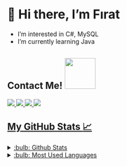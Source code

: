 # **👋 Hi there, I’m Fırat**
- I’m interested in C#, MySQL
- I’m currently learning Java

## Contact Me! <img src='https://raw.githubusercontent.com/ShahriarShafin/ShahriarShafin/main/Assets/handshake.gif' width="70px">



<a href = 'https://www.linkedin.com/in/frtyldz/'><img src="https://img.icons8.com/doodle/48/000000/linkedin--v2.png"/>
<a href = 'mailto:frtyildiz@outlook.com.tr'><img src="https://img.icons8.com/doodle/48/000000/ms-outlook.png"/>
<a href = 'https://open.spotify.com/user/ksatriadecayeux'><img src="https://img.icons8.com/doodle/48/000000/spotify-for-artists.png"/>
<a href = 'https://www.hackerrank.com/frtyildiz'><img src="https://img.icons8.com/external-tal-revivo-shadow-tal-revivo/48/000000/external-hackerrank-is-a-technology-company-that-focuses-on-competitive-programming-logo-shadow-tal-revivo.png"/>
  
  
  

## My GitHub Stats :chart_with_upwards_trend:
<details>
<summary>:bulb: Github Stats</summary>
<img src="https://github-readme-stats.vercel.app/api?username=frtyildiz&theme=tokyonight">
</details>

<details>
<summary>:bulb: Most Used Languages</summary>
<img src="https://github-readme-stats.vercel.app/api/top-langs/?username=frtyildiz&layout=compact&theme=tokyonight"/>
</details>



